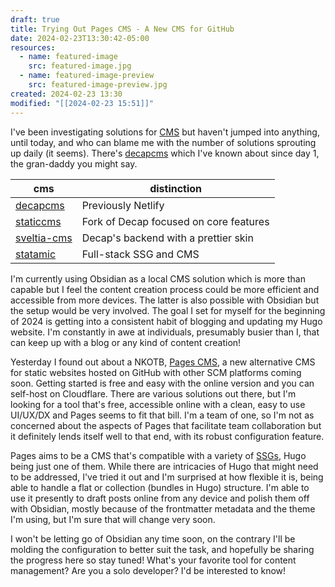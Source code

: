 ```yaml
---
draft: true
title: Trying Out Pages CMS - A New CMS for GitHub
date: 2024-02-23T13:30:42-05:00
resources:
  - name: featured-image
    src: featured-image.jpg
  - name: featured-image-preview
    src: featured-image-preview.jpg
created: 2024-02-23 13:30
modified: "[[2024-02-23 15:51]]"
---
```

I've been investigating solutions for [CMS] but haven't jumped into anything, until today, and who can blame me with the number of solutions sprouting up daily (it seems). There's [decapcms] which I've known about since day 1, the gran-daddy you might say.

| cms           | distinction                            |
| ------------- | -------------------------------------- |
| [decapcms]    | Previously Netlify                     |
| [staticcms]   | Fork of Decap focused on core features |
| [sveltia-cms] | Decap's backend with a prettier skin   |
| [statamic]    | Full-stack SSG and CMS                 |

I'm currently using Obsidian as a local CMS solution which is more than capable but I feel the content creation process could be more efficient and accessible from more devices. The latter is also possible with Obsidian but the setup would be very involved. The goal I set for myself for the beginning of 2024 is getting into a consistent habit of blogging and updating my Hugo website. I'm constantly in awe at individuals, presumably busier than I, that can keep up with a blog or any kind of content creation!

Yesterday I found out about a NKOTB, [Pages CMS], a new alternative CMS for static websites hosted on GitHub with other SCM platforms coming soon. Getting started is free and easy with the online version and you can self-host on Cloudflare. There are various solutions out there, but I'm looking for a tool that's free, accessible online with a clean, easy to use UI/UX/DX and Pages seems to fit that bill. I'm a team of one, so I'm not as concerned about the aspects of Pages that facilitate team collaboration but it definitely lends itself well to that end, with its robust configuration feature.

Pages aims to be a CMS that's compatible with a variety of [SSGs], Hugo being just one of them. While there are intricacies of Hugo that might need to be addressed, I've tried it out and I'm surprised at how flexible it is, being able to handle a flat or collection (bundles in Hugo) structure. I'm able to use it presently to draft posts online from any device and polish them off with Obsidian, mostly because of the frontmatter metadata and the theme I'm using, but I'm sure that will change very soon.

I won't be letting go of Obsidian any time soon, on the contrary I'll be molding the configuration to better suit the task, and hopefully be sharing the progress here so stay tuned! What's your favorite tool for content management? Are you a solo developer? I'd be interested to know!

[CMS]: <https://en.wikipedia.org/wiki/Content_management_system> "Content Management System"
[SSGs]: <https://en.wikipedia.org/wiki/Static_site_generator> "Static Site Generators"
[Pages CMS]: <https://github.com/pages-cms> "Pages CMS"
[decapcms]: <https://decapcms.org/> "Decap CMS"
[staticcms]: <https://www.staticcms.org/> "Static CMS"
[sveltia-cms]: <https://github.com/sveltia/sveltia-cms> "Sveltia CMS"
[statamic]: <https://statamic.com/> "Statamic"
[keystatic]: <https://keystatic.com/> "Keystatic"

